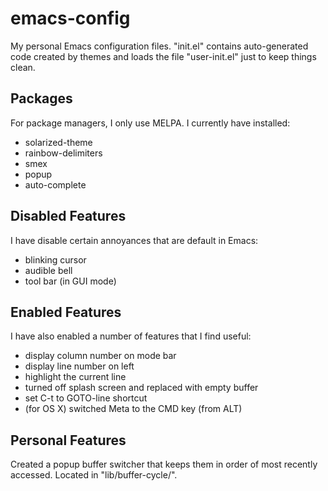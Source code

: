 # emacs-config

My personal Emacs configuration files. "init.el" contains auto-generated code created by themes and loads the file "user-init.el" just to keep things clean.

## Packages

For package managers, I only use MELPA. I currently have installed:

- solarized-theme
- rainbow-delimiters
- smex
- popup
- auto-complete

## Disabled Features

I have disable certain annoyances that are default in Emacs:

- blinking cursor
- audible bell
- tool bar (in GUI mode)

## Enabled Features

I have also enabled a number of features that I find useful:

- display column number on mode bar
- display line number on left
- highlight the current line
- turned off splash screen and replaced with empty buffer
- set C-t to GOTO-line shortcut
- (for OS X) switched Meta to the CMD key (from ALT)

## Personal Features

Created a popup buffer switcher that keeps them in order of most recently accessed. Located in "lib/buffer-cycle/".